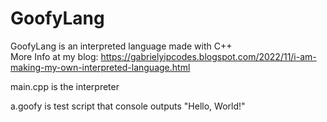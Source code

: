# GoofyLang
GoofyLang is an interpreted language made with C++<br>
More Info at my blog: https://gabrielyipcodes.blogspot.com/2022/11/i-am-making-my-own-interpreted-language.html

main.cpp is the interpreter

a.goofy is test script that console outputs "Hello, World!"
